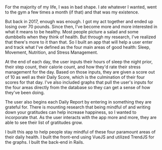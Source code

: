 For the majority of my life, I was in bad shape. I ate whatever I wanted, went to the gym a few times a month (if that) and that was my existence.

But back in 2017, enough was enough. I got my act together and ended up losing over 70 pounds. Since then, I've become more and more interested in what it means to be healthy. Most people picture a salad and some dumbbells when they think of health. But through my research, I've realized that there's more to it than that. So I built an app that will help a user enter and track what I've defined as the four main areas of good health: Sleep, Movement, Nutrition, and Stress Management.

At the end of each day, the user inputs their hours of sleep the night prior, their step count, their calorie count, and how they'd rate their stress management for the day. Based on those inputs, they are given a score out of 10 as well as their Daily Score, which is the culmination of their four scores for that day. I've also included graphs that pull the user's inputs for the four areas directly from the database so they can get a sense of how they've been doing.

The user also begins each Daily Report by entering in something they are grateful for. There is mounting research that being mindful of and writing down your gratitudes can help increase happiness, so I wanted to incorporate that. As the user interacts with the app more and more, they are able to see their list of gratitudes grow.

I built this app to help people stay mindful of these four paramount areas of their daily health. I built the front-end using VueJS and utilized TrendJS for the graphs. I built the back-end in Rails.
